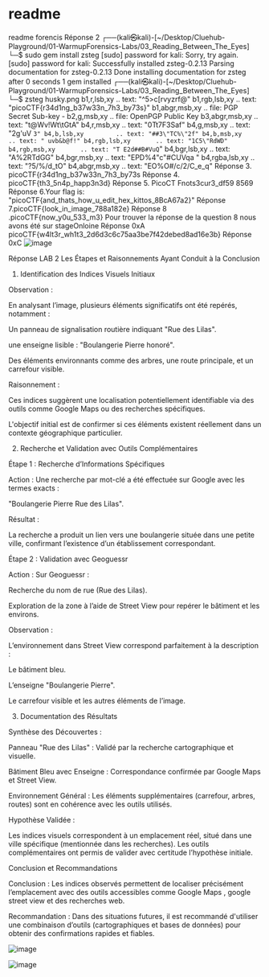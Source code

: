 # readme
readme forencis
Réponse 2
┌──(kali㉿kali)-[~/Desktop/Cluehub-Playground/01-WarmupForensics-Labs/03_Reading_Between_The_Eyes]
└─$ sudo gem install zsteg
[sudo] password for kali: 
Sorry, try again.
[sudo] password for kali: 
Successfully installed zsteg-0.2.13
Parsing documentation for zsteg-0.2.13
Done installing documentation for zsteg after 0 seconds
1 gem installed
┌──(kali㉿kali)-[~/Desktop/Cluehub-Playground/01-WarmupForensics-Labs/03_Reading_Between_The_Eyes]
└─$ zsteg husky.png
b1,r,lsb,xy         .. text: "^5>c[rvyzrf@"
b1,rgb,lsb,xy       .. text: "picoCTF{r34d1ng_b37w33n_7h3_by73s}"
b1,abgr,msb,xy      .. file: PGP Secret Sub-key -
b2,g,msb,xy         .. file: OpenPGP Public Key
b3,abgr,msb,xy      .. text: "t@Wv!Wt\tGtA"
b4,r,msb,xy         .. text: "0Tt7F3Saf"
b4,g,msb,xy         .. text: "2g'uV `3"
b4,b,lsb,xy         .. text: "##3\"TC%\"2f"
b4,b,msb,xy         .. text: " uvb&b@f!"
b4,rgb,lsb,xy       .. text: "1C5\"RdWD"
b4,rgb,msb,xy       .. text: "T E2d##B#VuQ`"
b4,bgr,lsb,xy       .. text: "A%2RTdGG"
b4,bgr,msb,xy       .. text: "EPD%4\"c\"#CUVqa "
b4,rgba,lsb,xy      .. text: "?5/%/d_tO"
b4,abgr,msb,xy      .. text: "EO%O#/c/2/C_e_q"
Réponse 3. picoCTF{r34d1ng_b37w33n_7h3_by73s
Réponse 4. picoCTF{th3_5n4p_happ3n3d}
Réponse 5. PicoCT Fnots3cur3_df59 8569
Réponse 6.Your flag is: "picoCTF{and_thats_how_u_edit_hex_kittos_8BcA67a2}"
Réponse 7.picoCTF{look_in_image_788a182e}
Réponse 8 .picoCTF{now_y0u_533_m3}
Pour trouver la réponse de la question 8 nous avons été sur stageOnloine
Réponse 0xA picoCTF{w4lt3r_wh1t3_2d6d3c6c75aa3be7f42debed8ad16e3b}
Réponse 0xC ![image](https://github.com/user-attachments/assets/29052c40-9368-49ab-8017-d7f677e45aad)

Réponse LAB 2
Les Étapes et Raisonnements Ayant Conduit à la Conclusion 

 

1. Identification des Indices Visuels Initiaux 

Observation : 

En analysant l’image, plusieurs éléments significatifs ont été repérés, notamment : 

Un panneau de signalisation routière indiquant "Rue des Lilas". 

 une enseigne lisible : "Boulangerie Pierre honoré". 

Des éléments environnants comme des arbres, une route principale, et un carrefour visible. 

Raisonnement : 

Ces indices suggèrent une localisation potentiellement identifiable via des outils comme Google Maps ou des recherches spécifiques. 

L'objectif initial est de confirmer si ces éléments existent réellement dans un contexte géographique particulier. 

 

2. Recherche et Validation avec Outils Complémentaires 

Étape 1 : Recherche d’Informations Spécifiques 

Action : Une recherche par mot-clé a été effectuée sur Google avec les termes exacts : 

"Boulangerie Pierre Rue des Lilas". 

Résultat : 

La recherche a produit un lien vers une boulangerie située dans une petite ville, confirmant l’existence d’un établissement correspondant. 

Étape 2 : Validation avec Geoguessr 

Action : Sur Geoguessr : 

Recherche du nom de rue (Rue des Lilas). 

Exploration de la zone à l’aide de Street View pour repérer le bâtiment et les environs. 

Observation : 

L’environnement dans Street View correspond parfaitement à la description : 

Le bâtiment bleu. 

L’enseigne "Boulangerie Pierre". 

Le carrefour visible et les autres éléments de l’image. 

 

3. Documentation des Résultats 

Synthèse des Découvertes : 

Panneau "Rue des Lilas" : Validé par la recherche cartographique et visuelle. 

Bâtiment Bleu avec Enseigne : Correspondance confirmée par Google Maps et Street View. 

Environnement Général : Les éléments supplémentaires (carrefour, arbres, routes) sont en cohérence avec les outils utilisés. 

Hypothèse Validée : 

Les indices visuels correspondent à un emplacement réel, situé dans une ville spécifique (mentionnée dans les recherches). Les outils complémentaires ont permis de valider avec certitude l’hypothèse initiale. 

 

Conclusion et Recommandations 

Conclusion : Les indices observés permettent de localiser précisément l’emplacement avec des outils accessibles comme Google Maps , google street view et des recherches web. 

Recommandation : Dans des situations futures, il est recommandé d'utiliser une combinaison d’outils (cartographiques et bases de données) pour obtenir des confirmations rapides et fiables. 

 ![image](https://github.com/user-attachments/assets/4150e252-5e13-4c1d-951c-2f7bf05a6244)

![image](https://github.com/user-attachments/assets/d03d8f48-92cc-4a1d-ab93-2ecec3a1e09d)



  
